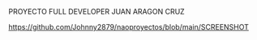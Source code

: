 PROYECTO
FULL DEVELOPER
JUAN ARAGON CRUZ

https://github.com/Johnny2879/naoproyectos/blob/main/SCREENSHOT

